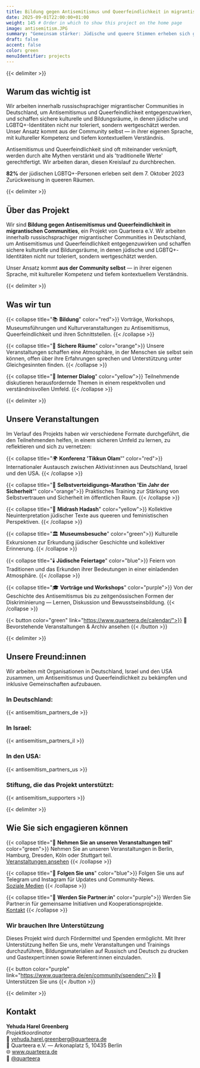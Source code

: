 ```yaml
---
title: Bildung gegen Antisemitismus und Queerfeindlichkeit in migrantischen Communities
date: 2025-09-01T22:00:00+01:00
weight: 145 # Order in which to show this project on the home page
image: antisemitism.JPG
summary: "Gemeinsam stärker: Jüdische und queere Stimmen erheben sich gegen Hass"
draft: false
accent: false
color: green
menuIdentifier: projects
---
```


{{< delimiter >}}

## Warum das wichtig ist
Wir arbeiten innerhalb russischsprachiger migrantischer Communities in Deutschland, um Antisemitismus und Queerfeindlichkeit entgegenzuwirken, und schaffen sichere
kulturelle und Bildungsräume, in denen jüdische und LGBTQ+-Identitäten nicht nur toleriert, sondern wertgeschätzt werden. Unser Ansatz
kommt aus der Community selbst — in ihrer eigenen Sprache, mit kultureller Kompetenz und tiefem kontextuellem Verständnis.

Antisemitismus und Queerfeindlichkeit sind oft miteinander verknüpft, werden durch alte Mythen verstärkt und als 'traditionelle Werte' gerechtfertigt.
Wir arbeiten daran, diesen Kreislauf zu durchbrechen.

**82%** der jüdischen LGBTQ+-Personen erleben seit dem 7. Oktober 2023 Zurückweisung in queeren Räumen.

{{< delimiter >}}

## Über das Projekt

Wir sind **Bildung gegen Antisemitismus und Queerfeindlichkeit in migrantischen Communities**, ein Projekt von Quarteera e.V.
Wir arbeiten innerhalb russischsprachiger migrantischer Communities in Deutschland, um Antisemitismus und Queerfeindlichkeit entgegenzuwirken
und schaffen sichere kulturelle und Bildungsräume, in denen jüdische und LGBTQ+-Identitäten nicht nur toleriert, sondern wertgeschätzt werden.

Unser Ansatz kommt **aus der Community selbst** — in ihrer eigenen Sprache, mit kultureller Kompetenz und tiefem kontextuellem Verständnis.

{{< delimiter >}}

## Was wir tun

{{< collapse title="📚  **Bildung**" color="red">}}
Vorträge, Workshops, Museumsführungen und Kulturveranstaltungen zu Antisemitismus, Queerfeindlichkeit und ihren Schnittstellen.
{{< /collapse >}}

{{< collapse title="💬  **Sichere Räume**" color="orange">}}
Unsere Veranstaltungen schaffen eine Atmosphäre, in der Menschen sie selbst sein können, offen über ihre Erfahrungen sprechen und Unterstützung unter Gleichgesinnten finden.
{{< /collapse >}}

{{< collapse title="🤝  **Interner Dialog**" color="yellow">}}
Teilnehmende diskutieren herausfordernde Themen in einem respektvollen und verständnisvollen Umfeld.
{{< /collapse >}}

{{< delimiter >}}

## Unsere Veranstaltungen
Im Verlauf des Projekts haben wir verschiedene Formate durchgeführt, die den Teilnehmenden helfen, in einem sicheren Umfeld zu lernen, zu reflektieren und sich zu vernetzen:

{{< collapse title="🌍 **Konferenz 'Tikkun Olam'**" color="red">}}
Internationaler Austausch zwischen Aktivist:innen aus Deutschland, Israel und den USA.
{{< /collapse >}}

{{< collapse title="🥋 **Selbstverteidigungs-Marathon 'Ein Jahr der Sicherheit'**" color="orange">}}
Praktisches Training zur Stärkung von Selbstvertrauen und Sicherheit im öffentlichen Raum.
{{< /collapse >}}

{{< collapse title="📖 **Midrash Hadash**" color="yellow">}}
Kollektive Neuinterpretation jüdischer Texte aus queeren und feministischen Perspektiven.
{{< /collapse >}}

{{< collapse title="🏛️ **Museumsbesuche**" color="green">}}
Kulturelle Exkursionen zur Erkundung jüdischer Geschichte und kollektiver Erinnerung.
{{< /collapse >}}

{{< collapse title="🕯️ **Jüdische Feiertage**" color="blue">}}
Feiern von Traditionen und das Erkunden ihrer Bedeutungen in einer einladenden Atmosphäre.
{{< /collapse >}}

{{< collapse title="🎓 **Vorträge und Workshops**" color="purple">}}
Von der Geschichte des Antisemitismus bis zu zeitgenössischen Formen der Diskriminierung — Lernen, Diskussion und Bewusstseinsbildung.
{{< /collapse >}}

{{< button color="green" link="https://www.quarteera.de/calendar/">}}
📅 Bevorstehende Veranstaltungen & Archiv ansehen
{{< /button >}}

{{< delimiter >}}

## Unsere Freund:innen
Wir arbeiten mit Organisationen in Deutschland, Israel und den USA zusammen, um Antisemitismus und Queerfeindlichkeit zu bekämpfen und inklusive Gemeinschaften aufzubauen.

### In Deutschland:
{{< antisemitism_partners_de >}}
### In Israel:
{{< antisemitism_partners_il >}}
### In den USA:
{{< antisemitism_partners_us >}}
### Stiftung, die das Projekt unterstützt:
{{< antisemitism_supporters >}}

{{< delimiter >}}

## Wie Sie sich engagieren können

{{< collapse title="🎯 **Nehmen Sie an unseren Veranstaltungen teil**" color="green">}}
Nehmen Sie an unseren Veranstaltungen in Berlin, Hamburg, Dresden, Köln oder Stuttgart teil.\
[Veranstaltungen ansehen](https://www.quarteera.de/calendar/)
{{< /collapse >}}

{{< collapse title="📱  **Folgen Sie uns**" color="blue">}}
Folgen Sie uns auf Telegram und Instagram für Updates und Community-News.\
[Soziale Medien](https://linktr.ee/quarteera)
{{< /collapse >}}

{{< collapse title="🤝  **Werden Sie Partner:in**" color="purple">}}
Werden Sie Partner:in für gemeinsame Initiativen und Kooperationsprojekte.\
[Kontakt](https://linktr.ee/quarteera)
{{< /collapse >}}

### Wir brauchen Ihre Unterstützung
Dieses Projekt wird durch Fördermittel und Spenden ermöglicht. Mit Ihrer Unterstützung helfen Sie uns, mehr Veranstaltungen und Trainings
durchzuführen, Bildungsmaterialien auf Russisch und Deutsch zu drucken und Gastexpert:innen sowie Referent:innen einzuladen.

{{< button color="purple" link="https://www.quarteera.de/en/community/spenden/">}}
💛 Unterstützen Sie uns
{{< /button >}}

{{< delimiter >}}

## Kontakt
**Yehuda Harel Greenberg** \
*Projektkoordinator* \
📧 yehuda.harel.greenberg@quarteera.de \
📍 Quarteera e.V. — Arkonaplatz 5, 10435 Berlin \
🌐 www.quarteera.de \
📱 [@quarteera](https://instagram.com/quarteera)
